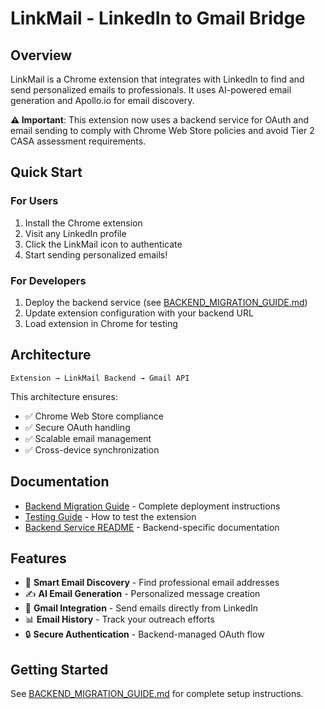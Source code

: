 # LinkMail - LinkedIn to Gmail Bridge

## Overview

LinkMail is a Chrome extension that integrates with LinkedIn to find and send personalized emails to professionals. It uses AI-powered email generation and Apollo.io for email discovery.

**⚠️ Important**: This extension now uses a backend service for OAuth and email sending to comply with Chrome Web Store policies and avoid Tier 2 CASA assessment requirements.

## Quick Start

### For Users
1. Install the Chrome extension
2. Visit any LinkedIn profile
3. Click the LinkMail icon to authenticate
4. Start sending personalized emails!

### For Developers
1. Deploy the backend service (see [BACKEND_MIGRATION_GUIDE.md](BACKEND_MIGRATION_GUIDE.md))
2. Update extension configuration with your backend URL
3. Load extension in Chrome for testing

## Architecture

```
Extension → LinkMail Backend → Gmail API
```

This architecture ensures:
- ✅ Chrome Web Store compliance
- ✅ Secure OAuth handling
- ✅ Scalable email management
- ✅ Cross-device synchronization

## Documentation

- [Backend Migration Guide](BACKEND_MIGRATION_GUIDE.md) - Complete deployment instructions
- [Testing Guide](TESTING.md) - How to test the extension
- [Backend Service README](backend-service/README.md) - Backend-specific documentation

## Features

- 🎯 **Smart Email Discovery** - Find professional email addresses
- ✍️ **AI Email Generation** - Personalized message creation
- 📧 **Gmail Integration** - Send emails directly from LinkedIn
- 📊 **Email History** - Track your outreach efforts
- 🔒 **Secure Authentication** - Backend-managed OAuth flow

## Getting Started

See [BACKEND_MIGRATION_GUIDE.md](BACKEND_MIGRATION_GUIDE.md) for complete setup instructions.
